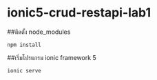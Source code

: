 # ionic5-crud-restapi-lab1
##ติดตั้ง node_modules
```
npm install
```
##เริ่มโปรแกรม ionic framework 5
```
ionic serve
```
